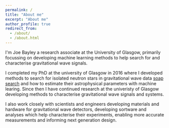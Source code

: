 ```yaml
---
permalink: /
title: "About me"
excerpt: "About me"
author_profile: true
redirect_from: 
  - /about/
  - /about.html
---
```


I'm Joe Bayley a research associate at the University of Glasgow, primarily focussing on developing machine learning methods to help search for and characterise gravitational wave signals.

I completed my PhD at the university of Glasgow in 2016 where I developed methods to search for isolated neutron stars in gravitational wave data [soap search](https://github.com/jcbayley/soapcw) and how to estimate their astrophysical parameters with machine learing. Since then I have continued research at the univeristy of Glasgow developing methods to characterise gravitational wave signals and systems.

I also work closely with scientists and engineers developing materials and hardware for gravitational wave detectors, developing sortware and analyses which help characterise their experiments, enabling more accurate measurements and informing next generation design.